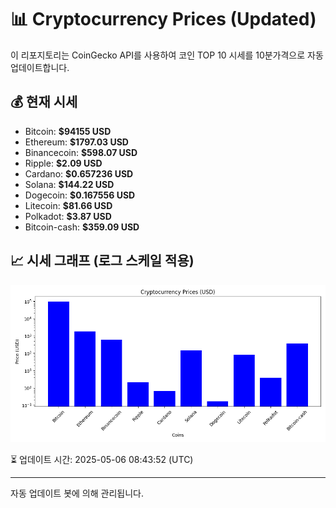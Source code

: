 
# 📊 Cryptocurrency Prices (Updated)

이 리포지토리는 CoinGecko API를 사용하여 코인 TOP 10 시세를 10분가격으로 자동 업데이트합니다.

## 💰 현재 시세
- Bitcoin: **$94155 USD**
- Ethereum: **$1797.03 USD**
- Binancecoin: **$598.07 USD**
- Ripple: **$2.09 USD**
- Cardano: **$0.657236 USD**
- Solana: **$144.22 USD**
- Dogecoin: **$0.167556 USD**
- Litecoin: **$81.66 USD**
- Polkadot: **$3.87 USD**
- Bitcoin-cash: **$359.09 USD**

## 📈 시세 그래프 (로그 스케일 적용)
![Crypto Prices](crypto_prices.png)

⏳ 업데이트 시간: 2025-05-06 08:43:52 (UTC)

---
자동 업데이트 봇에 의해 관리됩니다.
